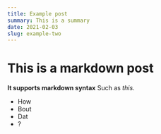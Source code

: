 ```yaml
---
title: Example post
summary: This is a summary
date: 2021-02-03
slug: example-two
---
```


# This is a markdown post

__It supports markdown syntax__
Such as _this_.

- How
- Bout
- Dat
- ?

